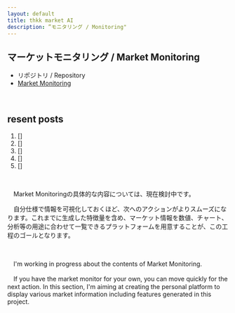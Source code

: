 ```yaml
---
layout: default
title: thkk market AI
description: ”モニタリング / Monitoring"
---
```


## **マーケットモニタリング / Market Monitoring**

- リポジトリ / Repository
 - [Market Monitoring](https://thkkmarketai.github.io/marketmonitoring)

&emsp;

## **resent posts**
1. []
2. []
3. []
4. []
5. []

&emsp;

　Market Monitoringの具体的な内容については、現在検討中です。

　自分仕様で情報を可視化しておくほど、次へのアクションがよりスムーズになります。これまでに生成した特徴量を含め、マーケット情報を数値、チャート、分析等の用途に合わせて一覧できるプラットフォームを用意することが、この工程のゴールとなります。

&emsp;

　I'm working in progress about the contents of Market Monitoring.

　If you have the market monitor for your own, you can move quickly for the next action. In this section, I'm aiming at creating the personal platform to display various market information including features generated in this project.
